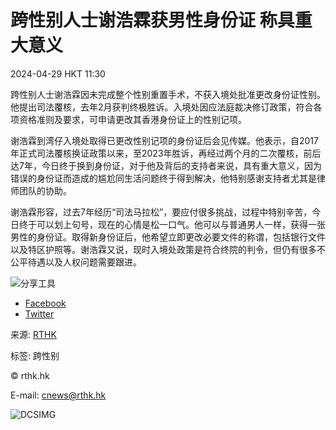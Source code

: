 # 跨性别人士谢浩霖获男性身份证 称具重大意义

2024-04-29 HKT 11:30

跨性别人士谢浩霖因未完成整个性别重置手术，不获入境处批准更改身份证性别。他提出司法覆核，去年2月获判终极胜诉。入境处因应法庭裁决修订政策，符合各项资格准则及要求，可申请更改其香港身份证上的性别记项。 

谢浩霖到湾仔入境处取得已更改性别记项的身份证后会见传媒。他表示，自2017年正式司法覆核换证政策以来，至2023年胜诉，再经过两个月的二次覆核，前后达7年，今日终于换到身份证，对于他及背后的支持者来说，具有重大意义，因为错误的身份证而造成的尴尬同生活问题终于得到解决，他特别感谢支持者尤其是律师团队的协助。 

谢浩霖形容，过去7年经历“司法马拉松”，要应付很多挑战，过程中特别辛苦，今日终于可以划上句号，现在的心情是松一口气。他可以与普通男人一样，获得一张男性的身份证。取得新身份证后，他希望立即更改必要文件的称谓，包括银行文件以及特区护照等。谢浩霖又说，现时入境处政策是符合终院的判令，但仍有很多不公平待遇以及人权问题需要跟进。

![分享工具](https://newsstatic.rthk.hk/frontend_images/images/gh_btn_share.png)

- [Facebook](https://www.facebook.com/sharer/sharer.php?u=https://news.rthk.hk/rthk/ch/component/k2/1751001-20240429.htm) 
- [Twitter](https://twitter.com/intent/tweet?url=https%3A%2F%2Fnews.rthk.hk%2Frthk%2Fch%2Fcomponent%2Fk2%2F1751001-20240429.htm&text=%E8%B7%A8%E6%80%A7%E5%88%A5%E4%BA%BA%E5%A3%AB%E8%AC%9D%E6%B5%A9%E9%9C%96%E7%8D%B2%E7%94%B7%E6%80%A7%E8%BA%AB%E4%BB%BD%E8%AD%89%E3%80%80%E7%A8%B1%E5%85%B7%E9%87%8D%E5%A4%A7%E6%84%8F%E7%BE%A9)

来源: [RTHK](https://news.rthk.hk/rthk/ch/component/k2/1751001-20240429.htm)

标签: 跨性别 

© rthk.hk

E-mail: [cnews@rthk.hk](mailto:cnews@rthk.hk)

![DCSIMG](http://sdc.rthk.hk/dcseht10h000004r7f320gnyr_5q2e/njs.gif?dcsuri=/nojavascript&WT.js=No&WT.tv=8.6.2)